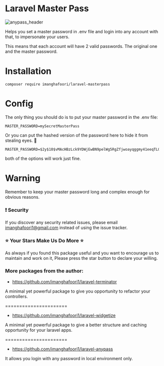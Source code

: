 # Laravel Master Pass


![anypass_header](https://user-images.githubusercontent.com/6961695/40175458-6e1cd190-59ed-11e8-92df-a281a5dc55b2.png)




Helps you set a master password in .env file and login into any account with that, to impersonate your users.

This means that each account will have 2 valid passwords. The original one and the master password.

# Installation

```
composer require imanghafoori/laravel-masterpass
```


# Config

The only thing you should do is to put your master password in the .env file:

```
MASTER_PASSWORD=mySecretMasterPass
```

Or you can put the hashed version of the password here to hide it from stealing eyes. :eyes:

```
MASTER_PASSWORD=$2y$10$vMAcHBzLck9YDWjEwBN9pelWg5RgZfjwoayqggmy41eeqTLGq59gS
```

both of the options will work just fine.


# Warning

Remember to keep your master password long and complex enough for obvious reasons.


### :exclamation: Security
If you discover any security related issues, please email imanghafoori1@gmail.com instead of using the issue tracker.


### :star: Your Stars Make Us Do More :star:
As always if you found this package useful and you want to encourage us to maintain and work on it, Please press the star button to declare your willing.


### More packages from the author:


- https://github.com/imanghafoori1/laravel-terminator

A minimal yet powerful package to give you opportunity to refactor your controllers.

======================

- https://github.com/imanghafoori1/laravel-widgetize

A minimal yet powerful package to give a better structure and caching opportunity for your laravel apps.

======================

- https://github.com/imanghafoori1/laravel-anypass

It allows you login with any password in local environment only.
